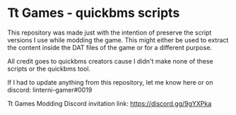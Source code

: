 # Tt Games - quickbms scripts
This repository was made just with the intention of preserve the script versions I use while modding the game. This might either be used to extract the content inside the DAT files of the game or for a different purpose.

All credit goes to quickbms creators cause I didn't make none of these scripts or the quickbms tool.

If I had to update anything from this repository, let me know here or on discord: linterni-gamer#0019

Tt Games Modding Discord invitation link: https://discord.gg/9gYXPka

